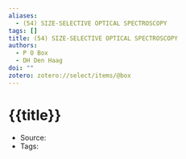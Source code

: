 ```yaml
---
aliases:
  - (54) SIZE-SELECTIVE OPTICAL SPECTROSCOPY
tags: []
title: (54) SIZE-SELECTIVE OPTICAL SPECTROSCOPY
authors:
  - P O Box
  - DH Den Haag
doi: ""
zotero: zotero://select/items/@box
---
```

<!-- START_TEMPLATE -->
# {{title}}

- Source:
- Tags: 
<!-- END_TEMPLATE -->